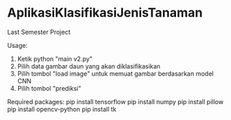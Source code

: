 # AplikasiKlasifikasiJenisTanaman
Last Semester Project

Usage:
1. Ketik python "main v2.py"
2. Pilih data gambar daun yang akan diklasifikasikan
3. Pilih tombol "load image" untuk memuat gambar berdasarkan model CNN
4. Pilih tombol "prediksi"


Required packages:
pip install tensorflow
pip install numpy
pip install pillow
pip install opencv-python
pip install tk
